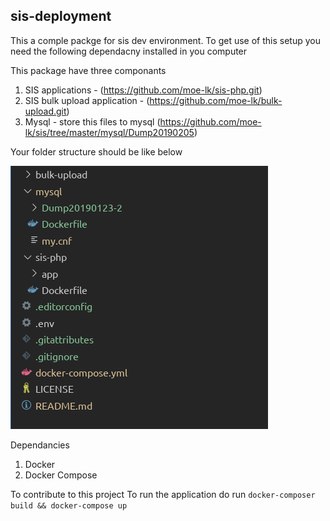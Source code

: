 ## sis-deployment
This a comple packge for sis dev environment. To get use of this setup you need the following dependacny installed in you computer

This package have three componants

1. SIS applications -   (https://github.com/moe-lk/sis-php.git) 
2. SIS bulk upload application - (https://github.com/moe-lk/bulk-upload.git)
3. Mysql - store this files to mysql (https://github.com/moe-lk/sis/tree/master/mysql/Dump20190205)

Your folder structure should be like below

![Folder Structure](images/folder-structure.png)

Dependancies 
1. Docker
2. Docker Compose

To contribute to this project 
To run the application do run `docker-composer build && docker-compose up`
